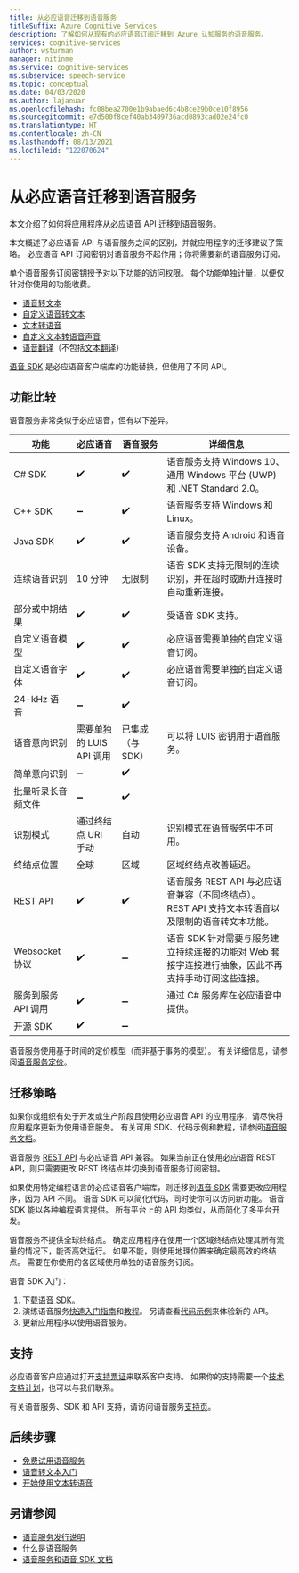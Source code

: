 ```yaml
---
title: 从必应语音迁移到语音服务
titleSuffix: Azure Cognitive Services
description: 了解如何从现有的必应语音订阅迁移到 Azure 认知服务的语音服务。
services: cognitive-services
author: wsturman
manager: nitinme
ms.service: cognitive-services
ms.subservice: speech-service
ms.topic: conceptual
ms.date: 04/03/2020
ms.author: lajanuar
ms.openlocfilehash: fc08bea2700e1b9abaed6c4b8ce29b0ce10f8956
ms.sourcegitcommit: e7d500f8cef40ab3409736acd0893cad02e24fc0
ms.translationtype: HT
ms.contentlocale: zh-CN
ms.lasthandoff: 08/13/2021
ms.locfileid: "122070624"
---
```

# <a name="migrate-from-bing-speech-to-the-speech-service"></a>从必应语音迁移到语音服务

本文介绍了如何将应用程序从必应语音 API 迁移到语音服务。

本文概述了必应语音 API 与语音服务之间的区别，并就应用程序的迁移建议了策略。 必应语音 API 订阅密钥对语音服务不起作用；你将需要新的语音服务订阅。

单个语音服务订阅密钥授予对以下功能的访问权限。 每个功能单独计量，以便仅针对你使用的功能收费。

* [语音转文本](speech-to-text.md)
* [自定义语音转文本](./custom-speech-overview.md)
* [文本转语音](text-to-speech.md)
* [自定义文本转语音声音](./how-to-custom-voice-create-voice.md)
* [语音翻译](speech-translation.md)（不包括[文本翻译](../translator/translator-info-overview.md)）

[语音 SDK](speech-sdk.md) 是必应语音客户端库的功能替换，但使用了不同 API。

## <a name="comparison-of-features"></a>功能比较

语音服务非常类似于必应语音，但有以下差异。

| 功能 | 必应语音 | 语音服务 | 详细信息 |
|--|--|--|--|
| C# SDK | :heavy_check_mark: | :heavy_check_mark: | 语音服务支持 Windows 10、通用 Windows 平台 (UWP) 和 .NET Standard 2.0。 |
| C++ SDK | :heavy_minus_sign: | :heavy_check_mark: | 语音服务支持 Windows 和 Linux。 |
| Java SDK | :heavy_check_mark: | :heavy_check_mark: | 语音服务支持 Android 和语音设备。 |
| 连续语音识别 | 10 分钟 | 无限制 | 语音 SDK 支持无限制的连续识别，并在超时或断开连接时自动重新连接。 |
| 部分或中期结果 | :heavy_check_mark: | :heavy_check_mark: | 受语音 SDK 支持。 |
| 自定义语音模型 | :heavy_check_mark: | :heavy_check_mark: | 必应语音需要单独的自定义语音订阅。 |
| 自定义语音字体 | :heavy_check_mark: | :heavy_check_mark: | 必应语音需要单独的自定义语音订阅。 |
| 24-kHz 语音 | :heavy_minus_sign: | :heavy_check_mark: |
| 语音意向识别 | 需要单独的 LUIS API 调用 | 已集成（与 SDK） | 可以将 LUIS 密钥用于语音服务。 |
| 简单意向识别 | :heavy_minus_sign: | :heavy_check_mark: |
| 批量听录长音频文件 | :heavy_minus_sign: | :heavy_check_mark: |
| 识别模式 | 通过终结点 URI 手动 | 自动 | 识别模式在语音服务中不可用。 |
| 终结点位置 | 全球 | 区域 | 区域终结点改善延迟。 |
| REST API | :heavy_check_mark: | :heavy_check_mark: | 语音服务 REST API 与必应语音兼容（不同终结点）。 REST API 支持文本转语音以及限制的语音转文本功能。 |
| Websocket 协议 | :heavy_check_mark: | :heavy_minus_sign: | 语音 SDK 针对需要与服务建立持续连接的功能对 Web 套接字连接进行抽象，因此不再支持手动订阅这些连接。 |
| 服务到服务 API 调用 | :heavy_check_mark: | :heavy_minus_sign: | 通过 C# 服务库在必应语音中提供。 |
| 开源 SDK | :heavy_check_mark: | :heavy_minus_sign: |

语音服务使用基于时间的定价模型（而非基于事务的模型）。 有关详细信息，请参阅[语音服务定价](https://azure.microsoft.com/pricing/details/cognitive-services/speech-services/)。

## <a name="migration-strategies"></a>迁移策略

如果你或组织有处于开发或生产阶段且使用必应语音 API 的应用程序，请尽快将应用程序更新为使用语音服务。 有关可用 SDK、代码示例和教程，请参阅[语音服务文档](index.yml)。

语音服务 [REST API](./overview.md#reference-docs) 与必应语音 API 兼容。 如果当前正在使用必应语音 REST API，则只需要更改 REST 终结点并切换到语音服务订阅密钥。

如果使用特定编程语言的必应语音客户端库，则迁移到[语音 SDK](speech-sdk.md) 需要更改应用程序，因为 API 不同。 语音 SDK 可以简化代码，同时使你可以访问新功能。 语音 SDK 能以各种编程语言提供。 所有平台上的 API 均类似，从而简化了多平台开发。

语音服务不提供全球终结点。 确定应用程序在使用一个区域终结点处理其所有流量的情况下，能否高效运行。 如果不能，则使用地理位置来确定最高效的终结点。 需要在你使用的各区域使用单独的语音服务订阅。

语音 SDK 入门：

1. 下载[语音 SDK](speech-sdk.md)。
1. 演练语音服务[快速入门指南](./get-started-speech-to-text.md?pivots=programming-language-csharp&tabs=dotnet)和[教程](how-to-recognize-intents-from-speech-csharp.md)。 另请查看[代码示例](./speech-sdk.md#sample-source-code)来体验新的 API。
1. 更新应用程序以使用语音服务。

## <a name="support"></a>支持

必应语音客户应通过打开[支持票证](https://ms.portal.azure.com/#blade/Microsoft_Azure_Support/HelpAndSupportBlade/newsupportrequest)来联系客户支持。 如果你的支持需要一个[技术支持计划](https://azure.microsoft.com/support/plans/)，也可以与我们联系。

有关语音服务、SDK 和 API 支持，请访问语音服务[支持页](../cognitive-services-support-options.md?context=%2fazure%2fcognitive-services%2fspeech-service%2fcontext%2fcontext%253fcontext%253d%2fazure%2fcognitive-services%2fspeech-service%2fcontext%2fcontext)。

## <a name="next-steps"></a>后续步骤

* [免费试用语音服务](overview.md#try-the-speech-service-for-free)
* [语音转文本入门](get-started-speech-to-text.md)
* [开始使用文本转语音](get-started-text-to-speech.md)

## <a name="see-also"></a>另请参阅

* [语音服务发行说明](releasenotes.md)
* [什么是语音服务](overview.md)
* [语音服务和语音 SDK 文档](speech-sdk.md#get-the-speech-sdk)
